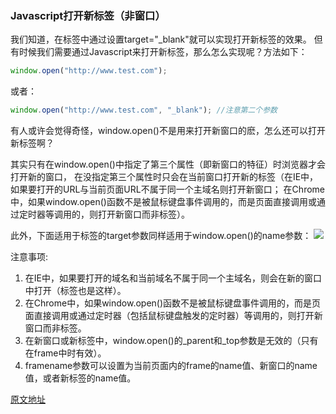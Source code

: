 ### Javascript打开新标签（非窗口）

我们知道，在<a>标签中通过设置target="_blank"就可以实现打开新标签的效果。
但有时候我们需要通过Javascript来打开新标签，那么怎么实现呢？方法如下：
```javascript
window.open("http://www.test.com");
```
或者：
```javascript
window.open("http://www.test.com", "_blank"); //注意第二个参数
```
有人或许会觉得奇怪，window.open()不是用来打开新窗口的麽，怎么还可以打开新标签啊？

其实只有在window.open()中指定了第三个属性（即新窗口的特征）时浏览器才会打开新的窗口，
在没指定第三个属性时只会在当前窗口打开新的标签（在IE中，如果要打开的URL与当前页面URL不属于同一个主域名则打开新窗口；
在Chrome中，如果window.open()函数不是被鼠标键盘事件调用的，而是页面直接调用或通过定时器等调用的，则打开新窗口而非标签）。

此外，下面适用于<a>标签的target参数同样适用于window.open()的name参数：
![](http://img.ph.126.net/PtFxqDPKFWo6wFHQhs0QEw==/1926696215684487790.jpg)

注意事项:

1. 在IE中，如果要打开的域名和当前域名不属于同一个主域名，则会在新的窗口中打开（<a>标签也是这样）。
2. 在Chrome中，如果window.open()函数不是被鼠标键盘事件调用的，而是页面直接调用或通过定时器（包括鼠标键盘触发的定时器）等调用的，则打开新窗口而非标签。
3. 在新窗口或新标签中，window.open()的_parent和_top参数是无效的（只有在frame中时有效）。
4. framename参数可以设置为当前页面内的frame的name值、新窗口的name值，或者新标签的name值。

[原文地址](http://blog.163.com/lgh_2002/blog/static/44017526201341421016895)
